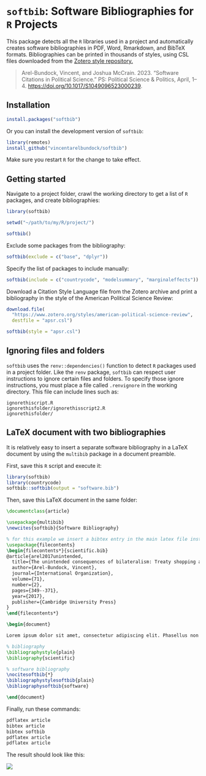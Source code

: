 
<!-- README.md is generated from README.Rmd. Please edit that file -->

# `softbib`: Software Bibliographies for `R` Projects

This package detects all the `R` libraries used in a project and
automatically creates software bibliographies in PDF, Word, Rmarkdown,
and BibTeX formats. Bibliographies can be printed in thousands of
styles, using CSL files downloaded from the [Zotero style
repository.](https://www.zotero.org/styles)

> Arel-Bundock, Vincent, and Joshua McCrain. 2023. “Software Citations
> in Political Science.” PS: Political Science & Politics, April, 1–4.
> <https://doi.org/10.1017/S1049096523000239>.

## Installation

``` r
install.packages("softbib")
```

Or you can install the development version of `softbib`:

``` r
library(remotes)
install_github("vincentarelbundock/softbib")
```

Make sure you restart `R` for the change to take effect.

## Getting started

Navigate to a project folder, crawl the working directory to get a list
of `R` packages, and create bibliographies:

``` r
library(softbib)

setwd("~/path/to/my/R/project/")

softbib()
```

Exclude some packages from the bibliography:

``` r
softbib(exclude = c("base", "dplyr"))
```

Specify the list of packages to include manually:

``` r
softbib(include = c("countrycode", "modelsummary", "marginaleffects"))
```

Download a Citation Style Language file from the Zotero archive and
print a bibliography in the style of the American Political Science
Review:

``` r
download.file(
  "https://www.zotero.org/styles/american-political-science-review",
  destfile = "apsr.csl")

softbib(style = "apsr.csl")
```

## Ignoring files and folders

`softbib` uses the `renv::dependencies()` function to detect `R`
packages used in a project folder. Like the `renv` package, `softbib`
can respect user instructions to ignore certain files and folders. To
specify those ignore instructions, you must place a file called
`.renvignore` in the working directory. This file can include lines such
as:

    ignorethiscript.R
    ignorethisfolder/ignorethisscript2.R
    ignorethisfolder/

## LaTeX document with two bibliographies

It is relatively easy to insert a separate software bibliography in a
LaTeX document by using the `multibib` package in a document preamble.

First, save this `R` script and execute it:

``` r
library(softbib)
library(countrycode)
softbib::softbib(output = "software.bib")
```

Then, save this LaTeX document in the same folder:

``` latex
\documentclass{article}

\usepackage{multibib}
\newcites{softbib}{Software Bibliography}

% for this example we insert a bibtex entry in the main latex file instead of an external .bib file
\usepackage{filecontents}
\begin{filecontents*}{scientific.bib}
@article{arel2017unintended,
  title={The unintended consequences of bilateralism: Treaty shopping and international tax policy},
  author={Arel-Bundock, Vincent},
  journal={International Organization},
  volume={71},
  number={2},
  pages={349--371},
  year={2017},
  publisher={Cambridge University Press}
}
\end{filecontents*}

\begin{document}

Lorem ipsum dolor sit amet, consectetur adipiscing elit. Phasellus non ipsum nibh. Morbi in nibh feugiat, congue purus sed, accumsan nunc. Ut porttitor egestas purus ut eleifend. Praesent gravida mauris quis nibh faucibus facilisis. In quis sapien quis nisl accumsan malesuada in eget lectus. Sed tempor dapibus ligula malesuada volutpat \cite{arel2017unintended}. 

% bibliography
\bibliographystyle{plain}
\bibliography{scientific}

% software bibliography
\nocitesoftbib{*}
\bibliographystylesoftbib{plain}
\bibliographysoftbib{software}

\end{document}
```

Finally, run these commands:

``` bash
pdflatex article
bibtex article
bibtex softbib
pdflatex article
pdflatex article
```

The result should look like this:

![](https://user-images.githubusercontent.com/987057/207441851-ec863a78-430f-43e9-a825-803e4d494f02.png)
